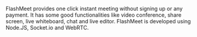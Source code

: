 
FlashMeet provides one click instant meeting without signing up or any payment. 
It has some good functionalities like video conference, share screen, live whiteboard, chat and live editor. 
FlashMeet is developed using Node.JS, Socket.io and WebRTC.

 
 
